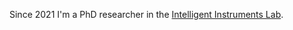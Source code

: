 <!--
.. title: Intelligent Instruments Lab
.. slug: intelligent-instruments
.. date: 2024-03-06
.. tags: 
.. category:
.. link:
.. description:
.. type: text
-->

Since 2021 I'm a PhD researcher in the [Intelligent Instruments Lab](https://iil.is/).
